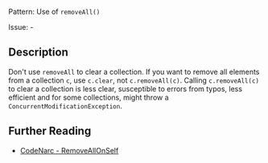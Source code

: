 Pattern: Use of `removeAll()`

Issue: -

## Description

Don't use `removeAll` to clear a collection. If you want to remove all elements from a collection `c`, use `c.clear`, not `c.removeAll(c)`. Calling `c.removeAll(c)` to clear a collection is less clear, susceptible to errors from typos, less efficient and for some collections, might throw a `ConcurrentModificationException`.

## Further Reading

* [CodeNarc - RemoveAllOnSelf](http://codenarc.sourceforge.net/codenarc-rules-basic.html#RemoveAllOnSelf)